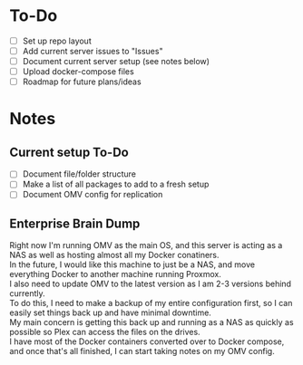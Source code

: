 # To-Do
- [ ] Set up repo layout
- [ ] Add current server issues to "Issues"
- [ ] Document current server setup (see notes below)
- [ ] Upload docker-compose files
- [ ] Roadmap for future plans/ideas

# Notes
## Current setup To-Do
- [ ] Document file/folder structure
- [ ] Make a list of all packages to add to a fresh setup
- [ ] Document OMV config for replication

## Enterprise Brain Dump
Right now I'm running OMV as the main OS, and this server is acting as a NAS as well as hosting almost all my Docker conatiners.  
In the future, I would like this machine to just be a NAS, and move everything Docker to another machine running Proxmox.  
I also need to update OMV to the latest version as I am 2-3 versions behind currently.  
To do this, I need to make a backup of my entire configuration first, so I can easily set things back up and have minimal downtime.  
My main concern is getting this back up and running as a NAS as quickly as possible so Plex can access the files on the drives.  
I have most of the Docker containers converted over to Docker compose, and once that's all finished, I can start taking notes on my OMV config.  

